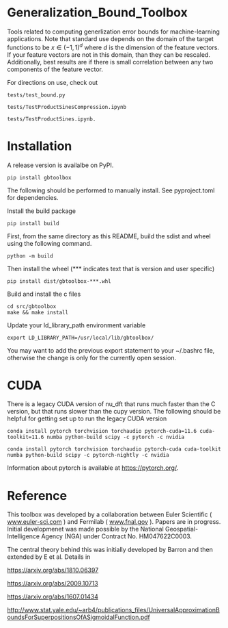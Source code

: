 # Generalization_Bound_Toolbox

Tools related to computing generlization error bounds for machine-learning applications. Note that standard use depends on the domain of the target functions to be $x \in (-1,1)^d$ where $d$ is the dimension of the feature vectors. If your feature vectors are not in this domain, than they can be rescaled. Additionally, best results are if there is small correlation between any two components of the feature vector.

For directions on use, check out

    tests/test_bound.py

    tests/TestProductSinesCompression.ipynb

    tests/TestProductSines.ipynb.

# Installation

A release version is availalbe on PyPI. 

    pip install gbtoolbox

The following should be performed to manually install. See pyproject.toml for dependencies.

Install the build package

    pip install build
    
First, from the same directory as this README, build the sdist and wheel using the following command.

    python -m build

Then install the wheel (*** indicates text that is version and user specific)

    pip install dist/gbtoolbox-***.whl

Build and install the c files

    cd src/gbtoolbox
    make && make install

Update your ld_library_path environment variable

    export LD_LIBRARY_PATH=/usr/local/lib/gbtoolbox/

You may want to add the previous export statement to your ~/.bashrc file, otherwise the change is only for the currently open session. 

# CUDA
There is a legacy CUDA version of nu_dft that runs much faster than the C version, but that runs slower than the cupy version. The following should be helpful for getting set up to run the legacy CUDA version

    conda install pytorch torchvision torchaudio pytorch-cuda=11.6 cuda-toolkit=11.6 numba python-build scipy -c pytorch -c nvidia

    conda install pytorch torchvision torchaudio pytorch-cuda cuda-toolkit numba python-build scipy -c pytorch-nightly -c nvidia

Information about pytorch is available at https://pytorch.org/.

# Reference

This toolbox was developed by a collaboration between Euler Scientific ( www.euler-sci.com ) and Fermilab ( www.fnal.gov ). Papers are in progress. Initial developmenet was made possible by the National Geospatial-Intelligence Agency (NGA) under Contract No. HM047622C0003.

The central theory behind this was initially developed by Barron and then extended by E et al. Details in

https://arxiv.org/abs/1810.06397 

https://arxiv.org/abs/2009.10713

https://arxiv.org/abs/1607.01434

http://www.stat.yale.edu/~arb4/publications_files/UniversalApproximationBoundsForSuperpositionsOfASigmoidalFunction.pdf

